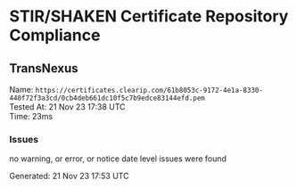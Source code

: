 # STIR/SHAKEN Certificate Repository Compliance

## TransNexus

Name: `https://certificates.clearip.com/61b8053c-9172-4e1a-8330-440f72f3a3cd/0cb4deb661dc10f5c7b9edce83144efd.pem`\
Tested At: 21 Nov 23 17:38 UTC\
Time: 23ms

### Issues

no warning, or error, or notice date level issues were found

Generated: 21 Nov 23 17:53 UTC